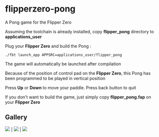 # flipperzero-pong
A Pong game for the Flipper Zero

Assuming the toolchain is already installed, copy **flipper_pong** directory to **applications_user**

Plug your **Flipper Zero** and build the Pong :
```
./fbt launch_app APPSRC=applications_user/flipper_pong
```

The game will automatically be launched after compilation

Because of the position of control pad on the **Flipper Zero**, this Pong has been programmed to be played in vertical position

Press **Up** or **Down** to move your paddle. Press back button to quit

If you don't want to build the game, just simply copy **flipper_pong.fap** on your **Flipper Zero** 

## Gallery ##
![](img/flipper1.png) | ![](img/flipper2.png) | ![](img/flipper3.png)